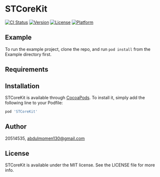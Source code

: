 # STCoreKit

[![CI Status](https://img.shields.io/travis/20514535/STCoreKit.svg?style=flat)](https://travis-ci.org/20514535/STCoreKit)
[![Version](https://img.shields.io/cocoapods/v/STCoreKit.svg?style=flat)](https://cocoapods.org/pods/STCoreKit)
[![License](https://img.shields.io/cocoapods/l/STCoreKit.svg?style=flat)](https://cocoapods.org/pods/STCoreKit)
[![Platform](https://img.shields.io/cocoapods/p/STCoreKit.svg?style=flat)](https://cocoapods.org/pods/STCoreKit)

## Example

To run the example project, clone the repo, and run `pod install` from the Example directory first.

## Requirements

## Installation

STCoreKit is available through [CocoaPods](https://cocoapods.org). To install
it, simply add the following line to your Podfile:

```ruby
pod 'STCoreKit'
```

## Author

20514535, abdulmomen130@gmail.com

## License

STCoreKit is available under the MIT license. See the LICENSE file for more info.
